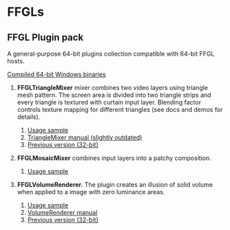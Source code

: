 # FFGLs
## FFGL Plugin pack

A general-purpose 64-bit plugins collection compatible with 64-bit FFGL hosts.

[Compiled 64-bit Windows binaries](https://github.com/l3lab/ffgls/tree/master/binaries/x64/Release)

1. **FFGLTriangleMixer** mixer combines two video layers using triangle mesh pattern. 
The screen area is divided into two triangle strips and every triangle is textured with curtain input layer. 
Blending factor controls texture mapping for different triangles (see docs and demos for details).

   1. [Usage sample](https://vimeo.com/vjdornierwal/trianglemx)
   1. [TriangleMixer manual (slightly outdated)](https://github.com/OlegPotiy/FFGLTriangleMX/blob/master/Docs/)
   1. [Previous version (32-bit)](https://github.com/OlegPotiy/FFGLTriangleMX/tree/master/Bins)
   
1. **FFGLMosaicMixer** combines input layers into a patchy composition.

   1. [Usage sample](https://vimeo.com/l3l/cargo)
   
1. **FFGLVolumeRenderer.** The plugin creates an illusion of solid volume when applied to a image with zero luminance areas.

   1. [Usage sample](https://vimeo.com/vjdornierwal/volumes)
   1. [VolumeRenderer manual](https://github.com/OlegPotiy/FFGLVolumeRenderer/tree/master/Docs)
   1. [Previous version (32-bit)](https://github.com/OlegPotiy/FFGLVolumeRenderer/tree/master/Bins)



